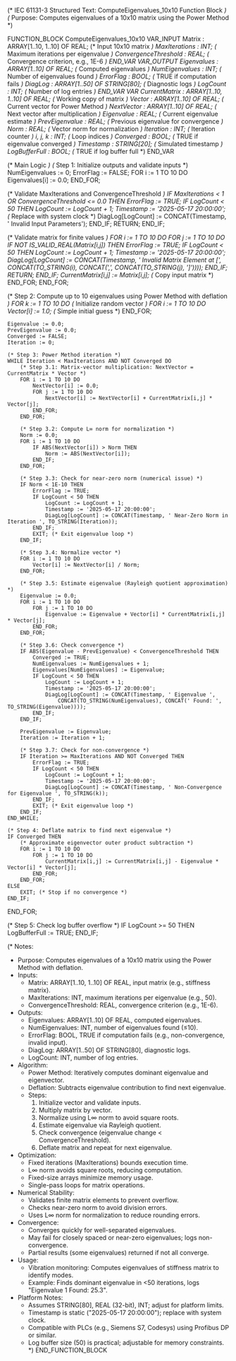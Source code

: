 (* IEC 61131-3 Structured Text: ComputeEigenvalues_10x10 Function Block *)
(* Purpose: Computes eigenvalues of a 10x10 matrix using the Power Method *)

FUNCTION_BLOCK ComputeEigenvalues_10x10
VAR_INPUT
    Matrix : ARRAY[1..10, 1..10] OF REAL; (* Input 10x10 matrix *)
    MaxIterations : INT;                   (* Maximum iterations per eigenvalue *)
    ConvergenceThreshold : REAL;           (* Convergence criterion, e.g., 1E-6 *)
END_VAR
VAR_OUTPUT
    Eigenvalues : ARRAY[1..10] OF REAL;   (* Computed eigenvalues *)
    NumEigenvalues : INT;                 (* Number of eigenvalues found *)
    ErrorFlag : BOOL;                     (* TRUE if computation fails *)
    DiagLog : ARRAY[1..50] OF STRING[80]; (* Diagnostic logs *)
    LogCount : INT;                       (* Number of log entries *)
END_VAR
VAR
    CurrentMatrix : ARRAY[1..10, 1..10] OF REAL; (* Working copy of matrix *)
    Vector : ARRAY[1..10] OF REAL;              (* Current vector for Power Method *)
    NextVector : ARRAY[1..10] OF REAL;          (* Next vector after multiplication *)
    Eigenvalue : REAL;                          (* Current eigenvalue estimate *)
    PrevEigenvalue : REAL;                      (* Previous eigenvalue for convergence *)
    Norm : REAL;                                (* Vector norm for normalization *)
    Iteration : INT;                            (* Iteration counter *)
    i, j, k : INT;                              (* Loop indices *)
    Converged : BOOL;                           (* TRUE if eigenvalue converged *)
    Timestamp : STRING[20];                     (* Simulated timestamp *)
    LogBufferFull : BOOL;                       (* TRUE if log buffer full *)
END_VAR

(* Main Logic *)
(* Step 1: Initialize outputs and validate inputs *)
NumEigenvalues := 0;
ErrorFlag := FALSE;
FOR i := 1 TO 10 DO
    Eigenvalues[i] := 0.0;
END_FOR;

(* Validate MaxIterations and ConvergenceThreshold *)
IF MaxIterations < 1 OR ConvergenceThreshold <= 0.0 THEN
    ErrorFlag := TRUE;
    IF LogCount < 50 THEN
        LogCount := LogCount + 1;
        Timestamp := '2025-05-17 20:00:00'; (* Replace with system clock *)
        DiagLog[LogCount] := CONCAT(Timestamp, ' Invalid Input Parameters');
    END_IF;
    RETURN;
END_IF;

(* Validate matrix for finite values *)
FOR i := 1 TO 10 DO
    FOR j := 1 TO 10 DO
        IF NOT IS_VALID_REAL(Matrix[i,j]) THEN
            ErrorFlag := TRUE;
            IF LogCount < 50 THEN
                LogCount := LogCount + 1;
                Timestamp := '2025-05-17 20:00:00';
                DiagLog[LogCount] := CONCAT(Timestamp, ' Invalid Matrix Element at [', 
                    CONCAT(TO_STRING(i), CONCAT(',', CONCAT(TO_STRING(j), ']'))));
            END_IF;
            RETURN;
        END_IF;
        CurrentMatrix[i,j] := Matrix[i,j]; (* Copy input matrix *)
    END_FOR;
END_FOR;

(* Step 2: Compute up to 10 eigenvalues using Power Method with deflation *)
FOR k := 1 TO 10 DO
    (* Initialize random vector *)
    FOR i := 1 TO 10 DO
        Vector[i] := 1.0; (* Simple initial guess *)
    END_FOR;
    
    Eigenvalue := 0.0;
    PrevEigenvalue := 0.0;
    Converged := FALSE;
    Iteration := 0;
    
    (* Step 3: Power Method iteration *)
    WHILE Iteration < MaxIterations AND NOT Converged DO
        (* Step 3.1: Matrix-vector multiplication: NextVector = CurrentMatrix * Vector *)
        FOR i := 1 TO 10 DO
            NextVector[i] := 0.0;
            FOR j := 1 TO 10 DO
                NextVector[i] := NextVector[i] + CurrentMatrix[i,j] * Vector[j];
            END_FOR;
        END_FOR;
        
        (* Step 3.2: Compute L∞ norm for normalization *)
        Norm := 0.0;
        FOR i := 1 TO 10 DO
            IF ABS(NextVector[i]) > Norm THEN
                Norm := ABS(NextVector[i]);
            END_IF;
        END_FOR;
        
        (* Step 3.3: Check for near-zero norm (numerical issue) *)
        IF Norm < 1E-10 THEN
            ErrorFlag := TRUE;
            IF LogCount < 50 THEN
                LogCount := LogCount + 1;
                Timestamp := '2025-05-17 20:00:00';
                DiagLog[LogCount] := CONCAT(Timestamp, ' Near-Zero Norm in Iteration ', TO_STRING(Iteration));
            END_IF;
            EXIT; (* Exit eigenvalue loop *)
        END_IF;
        
        (* Step 3.4: Normalize vector *)
        FOR i := 1 TO 10 DO
            Vector[i] := NextVector[i] / Norm;
        END_FOR;
        
        (* Step 3.5: Estimate eigenvalue (Rayleigh quotient approximation) *)
        Eigenvalue := 0.0;
        FOR i := 1 TO 10 DO
            FOR j := 1 TO 10 DO
                Eigenvalue := Eigenvalue + Vector[i] * CurrentMatrix[i,j] * Vector[j];
            END_FOR;
        END_FOR;
        
        (* Step 3.6: Check convergence *)
        IF ABS(Eigenvalue - PrevEigenvalue) < ConvergenceThreshold THEN
            Converged := TRUE;
            NumEigenvalues := NumEigenvalues + 1;
            Eigenvalues[NumEigenvalues] := Eigenvalue;
            IF LogCount < 50 THEN
                LogCount := LogCount + 1;
                Timestamp := '2025-05-17 20:00:00';
                DiagLog[LogCount] := CONCAT(Timestamp, ' Eigenvalue ', 
                    CONCAT(TO_STRING(NumEigenvalues), CONCAT(' Found: ', TO_STRING(Eigenvalue))));
            END_IF;
        END_IF;
        
        PrevEigenvalue := Eigenvalue;
        Iteration := Iteration + 1;
        
        (* Step 3.7: Check for non-convergence *)
        IF Iteration >= MaxIterations AND NOT Converged THEN
            ErrorFlag := TRUE;
            IF LogCount < 50 THEN
                LogCount := LogCount + 1;
                Timestamp := '2025-05-17 20:00:00';
                DiagLog[LogCount] := CONCAT(Timestamp, ' Non-Convergence for Eigenvalue ', TO_STRING(k));
            END_IF;
            EXIT; (* Exit eigenvalue loop *)
        END_IF;
    END_WHILE;
    
    (* Step 4: Deflate matrix to find next eigenvalue *)
    IF Converged THEN
        (* Approximate eigenvector outer product subtraction *)
        FOR i := 1 TO 10 DO
            FOR j := 1 TO 10 DO
                CurrentMatrix[i,j] := CurrentMatrix[i,j] - Eigenvalue * Vector[i] * Vector[j];
            END_FOR;
        END_FOR;
    ELSE
        EXIT; (* Stop if no convergence *)
    END_IF;
END_FOR;

(* Step 5: Check log buffer overflow *)
IF LogCount >= 50 THEN
    LogBufferFull := TRUE;
END_IF;

(* Notes:
   - Purpose: Computes eigenvalues of a 10x10 matrix using the Power Method with deflation.
   - Inputs:
     - Matrix: ARRAY[1..10, 1..10] OF REAL, input matrix (e.g., stiffness matrix).
     - MaxIterations: INT, maximum iterations per eigenvalue (e.g., 50).
     - ConvergenceThreshold: REAL, convergence criterion (e.g., 1E-6).
   - Outputs:
     - Eigenvalues: ARRAY[1..10] OF REAL, computed eigenvalues.
     - NumEigenvalues: INT, number of eigenvalues found (≤10).
     - ErrorFlag: BOOL, TRUE if computation fails (e.g., non-convergence, invalid input).
     - DiagLog: ARRAY[1..50] OF STRING[80], diagnostic logs.
     - LogCount: INT, number of log entries.
   - Algorithm:
     - Power Method: Iteratively computes dominant eigenvalue and eigenvector.
     - Deflation: Subtracts eigenvalue contribution to find next eigenvalue.
     - Steps:
       1. Initialize vector and validate inputs.
       2. Multiply matrix by vector.
       3. Normalize using L∞ norm to avoid square roots.
       4. Estimate eigenvalue via Rayleigh quotient.
       5. Check convergence (eigenvalue change < ConvergenceThreshold).
       6. Deflate matrix and repeat for next eigenvalue.
   - Optimization:
     - Fixed iterations (MaxIterations) bounds execution time.
     - L∞ norm avoids square roots, reducing computation.
     - Fixed-size arrays minimize memory usage.
     - Single-pass loops for matrix operations.
   - Numerical Stability:
     - Validates finite matrix elements to prevent overflow.
     - Checks near-zero norm to avoid division errors.
     - Uses L∞ norm for normalization to reduce rounding errors.
   - Convergence:
     - Converges quickly for well-separated eigenvalues.
     - May fail for closely spaced or near-zero eigenvalues; logs non-convergence.
     - Partial results (some eigenvalues) returned if not all converge.
   - Usage:
     - Vibration monitoring: Computes eigenvalues of stiffness matrix to identify modes.
     - Example: Finds dominant eigenvalue in <50 iterations, logs "Eigenvalue 1 Found: 25.3".
   - Platform Notes:
     - Assumes STRING[80], REAL (32-bit), INT; adjust for platform limits.
     - Timestamp is static ("2025-05-17 20:00:00"); replace with system clock.
     - Compatible with PLCs (e.g., Siemens S7, Codesys) using Profibus DP or similar.
     - Log buffer size (50) is practical; adjustable for memory constraints.
*)
END_FUNCTION_BLOCK
